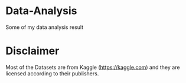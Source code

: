 # Data-Analysis
Some of my data analysis result
# Disclaimer
Most of the Datasets are from Kaggle (https://kaggle.com) and they are licensed according to their publishers.  
